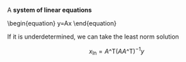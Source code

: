 A **system of linear equations**

\begin{equation}
y=Ax
\end{equation}

If it is underdetermined, we can take the least norm solution

$$
x_{\ln} = A\^\mathsf{T}\left(AA\^\mathsf{T}\right)^{-1}y
$$